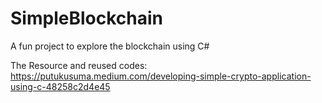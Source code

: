 # SimpleBlockchain
A fun project to explore the blockchain using C#

The Resource and reused codes: https://putukusuma.medium.com/developing-simple-crypto-application-using-c-48258c2d4e45
